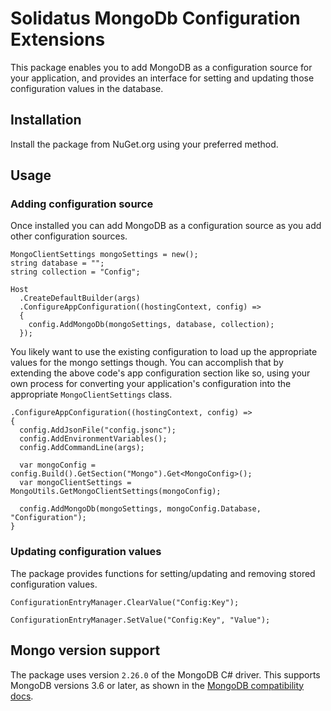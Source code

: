 # Solidatus MongoDb Configuration Extensions

This package enables you to add MongoDB as a configuration source for your application, and provides an interface for setting and updating those configuration values in the database.

## Installation

Install the package from NuGet.org using your preferred method.

## Usage

### Adding configuration source

Once installed you can add MongoDB as a configuration source as you add other configuration sources.

```{C#}
MongoClientSettings mongoSettings = new();
string database = "";
string collection = "Config";

Host
  .CreateDefaultBuilder(args)
  .ConfigureAppConfiguration((hostingContext, config) =>
  {
    config.AddMongoDb(mongoSettings, database, collection);
  });
```

You likely want to use the existing configuration to load up the appropriate values for the mongo settings though. You can accomplish that by extending the above code's app configuration section like so, using your own process for converting your application's configuration into the appropriate `MongoClientSettings` class.

```{C#}
.ConfigureAppConfiguration((hostingContext, config) =>
{
  config.AddJsonFile("config.jsonc");
  config.AddEnvironmentVariables();
  config.AddCommandLine(args);

  var mongoConfig = config.Build().GetSection("Mongo").Get<MongoConfig>();
  var mongoClientSettings = MongoUtils.GetMongoClientSettings(mongoConfig);

  config.AddMongoDb(mongoSettings, mongoConfig.Database, "Configuration");
}
```

### Updating configuration values

The package provides functions for setting/updating and removing stored configuration values.

```{C#}
ConfigurationEntryManager.ClearValue("Config:Key");

ConfigurationEntryManager.SetValue("Config:Key", "Value");
```

## Mongo version support

The package uses version `2.26.0` of the MongoDB C# driver. This supports MongoDB versions 3.6 or later, as shown in the [MongoDB compatibility docs](https://www.mongodb.com/docs/drivers/csharp/current/compatibility/).

